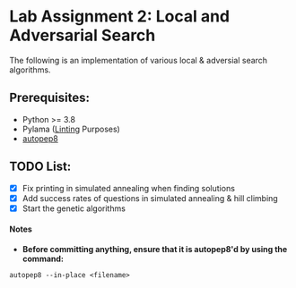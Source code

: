 # Lab Assignment 2: Local and Adversarial Search

The following is an implementation of various local & adversial search algorithms.

## Prerequisites:
* Python >= 3.8
* Pylama ([Linting](https://code.visualstudio.com/docs/python/linting#:~:text=Linting%20highlights%20syntactical%20and%20stylistic,that%20can%20lead%20to%20errors.) Purposes)
* [autopep8](https://pypi.org/project/autopep8/)

## TODO List:
   
- [x] Fix printing in simulated annealing when finding solutions
- [x] Add success rates of questions in simulated annealing & hill climbing
- [x] Start the genetic algorithms

#### Notes
* **Before committing anything, ensure that it is autopep8'd by using the command:** 
```
autopep8 --in-place <filename>
```
